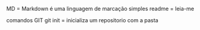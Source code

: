 MD = Markdown é uma linguagem de marcação simples
readme = leia-me

comandos GIT
 git init =  inicializa um repositorio com a pasta 